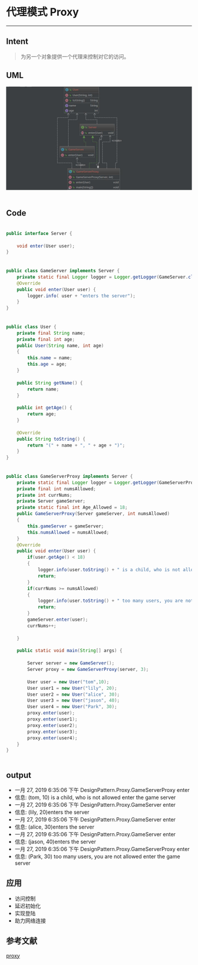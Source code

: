 # 代理模式 Proxy
____

## Intent

> 为另一个对象提供一个代理来控制对它的访问。

## UML

<div align="center"> <img src="pics/Proxy.jpg"/> </div><br>

## Code

```java

public interface Server {

    void enter(User user);
}


public class GameServer implements Server {
    private static final Logger logger = Logger.getLogger(GameServer.class.getName());
    @Override
    public void enter(User user) {
        logger.info( user + "enters the server");
    }
}


public class User {
    private final String name;
    private final int age;
    public User(String name, int age)
    {
        this.name = name;
        this.age = age;
    }

    public String getName() {
        return name;
    }

    public int getAge() {
        return age;
    }

    @Override
    public String toString() {
        return "(" + name + ", " + age + ")";
    }
}


public class GameServerProxy implements Server {
    private static final Logger logger = Logger.getLogger(GameServerProxy.class.getName());
    private final int numsAllowed;
    private int currNums;
    private Server gameServer;
    private static final int Age_Allowed = 18;
    public GameServerProxy(Server gameServer, int numsAllowed)
    {
        this.gameServer = gameServer;
        this.numsAllowed = numsAllowed;
    }
    @Override
    public void enter(User user) {
        if(user.getAge() < 18)
        {
            logger.info(user.toString() + " is a child, who is not allowed enter the game server");
            return;
        }
        if(currNums >= numsAllowed)
        {
            logger.info(user.toString() + " too many users, you are not allowed enter the game server");
            return;
        }
        gameServer.enter(user);
        currNums++;

    }

    public static void main(String[] args) {

        Server server = new GameServer();
        Server proxy = new GameServerProxy(server, 3);

        User user = new User("tom",10);
        User user1 = new User("lily", 20);
        User user2 = new User("alice", 30);
        User user3 = new User("jason", 40);
        User user4 = new User("Park", 30);
        proxy.enter(user);
        proxy.enter(user1);
        proxy.enter(user2);
        proxy.enter(user3);
        proxy.enter(user4);
    }
}



```
## output

- 一月 27, 2019 6:35:06 下午 DesignPattern.Proxy.GameServerProxy enter
- 信息: (tom, 10) is a child, who is not allowed enter the game server
- 一月 27, 2019 6:35:06 下午 DesignPattern.Proxy.GameServer enter
- 信息: (lily, 20)enters the server
- 一月 27, 2019 6:35:06 下午 DesignPattern.Proxy.GameServer enter
- 信息: (alice, 30)enters the server
- 一月 27, 2019 6:35:06 下午 DesignPattern.Proxy.GameServer enter
- 信息: (jason, 40)enters the server
- 一月 27, 2019 6:35:06 下午 DesignPattern.Proxy.GameServerProxy enter
- 信息: (Park, 30) too many users, you are not allowed enter the game server


## 应用

- 访问控制
- 延迟初始化
- 实现登陆
- 助力网络连接
## 参考文献

[proxy](https://java-design-patterns.com/patterns/proxy/)